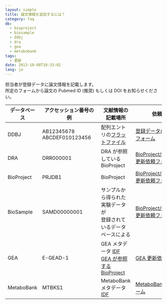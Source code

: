 ```yaml
---
layout: simple
title: 論文情報を追加するには？
category: faq
db:
  - bioproject
  - biosample
  - ddbj
  - dra
  - gea
  - metabobank
tags: 
  - 更新
date: 2013-10-08T10:33:02
lang: ja
---
```


担当者が登録データに論文情報を記載します。    
所定のフォームから論文の Pubmed ID (推奨) もしくは DOI をお知らせください。

<table class="table_faq">
  <thead>
    <tr>
      <th>データベース</th>
      <th>アクセッション番号の例</th>
      <th>文献情報の記載場所</th>
      <th>依頼フォーム</th>
    </tr>
  </thead>
  <tbody>
    <tr>
      <td>DDBJ</td> 
      <td>AB12345678<br>ABCDEF010123456　</td>
      <td>配列エントリの<a href="/ddbj/flat-file.html#Reference2">フラットファイル</a></td>
      <td><a href="https://forms.gle/Xx6wPKFgQDHdvXJG9">登録データの更新申し込みフォーム</a></td>      
    </tr>
    <tr>
      <td>DRA</td> 
      <td>DRR000001</td>
      <td>DRA が参照している BioProject</td> 
      <td><a href="https://forms.gle/FuLvUNFeciTEdzQcA">BioProject/BioSample/DRA  更新依頼フォーム</a></td> 
    </tr> 
    <tr>
      <td>BioProject</td> 
      <td>PRJDB1</td>
      <td>BioProject</td> 
      <td><a href="https://forms.gle/FuLvUNFeciTEdzQcA">BioProject/BioSample/DRA  更新依頼フォーム</a></td> 
    </tr> 
    <tr>
      <td>BioSample</td> 
      <td>SAMD00000001</td>
      <td>サンプルから得られた実験データが<br>登録されているデータベースによる</td> 
      <td><a href="https://forms.gle/FuLvUNFeciTEdzQcA">BioProject/BioSample/DRA  更新依頼フォーム</a></td> 
    </tr>    
    <tr>
      <td>GEA</td> 
      <td>E-GEAD-1</td>
      <td>GEA メタデータ <a href="/gea/metadata.html#PubMed_ID">IDF<br>GEA が参照する BioProject</a></td> 
      <td><a href="https://forms.gle/BQR6d9gZ3Prox1G89">GEA 更新依頼フォーム</a></td> 
    </tr>
    <tr>
      <td>MetaboBank</td> 
      <td>MTBKS1</td>
      <td>MetaboBank メタデータ <a href="/metabobank/metadata.html#idf">IDF</a></td> 
      <td><a href="https://forms.gle/3Xx3W4ch3eyJpYc48">MetaboBank 更新依頼フォーム</a></td> 
    </tr>
  </tbody>
</table>


